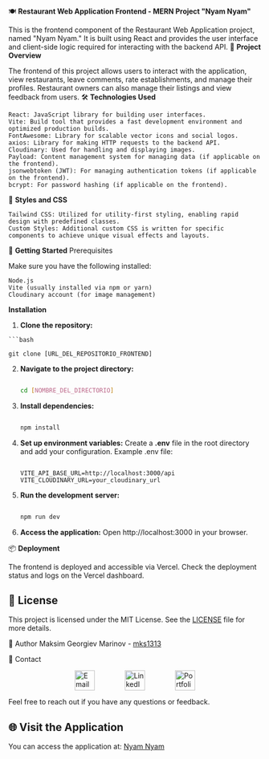 🍽️ **Restaurant Web Application Frontend - MERN Project "Nyam Nyam"**

This is the frontend component of the Restaurant Web Application project, named "Nyam Nyam." It is built using React and provides the user interface and client-side logic required for interacting with the backend API.
🌟 **Project Overview**

The frontend of this project allows users to interact with the application, view restaurants, leave comments, rate establishments, and manage their profiles. Restaurant owners can also manage their listings and view feedback from users.
🛠️ **Technologies Used**

    React: JavaScript library for building user interfaces.
    Vite: Build tool that provides a fast development environment and optimized production builds.
    FontAwesome: Library for scalable vector icons and social logos.
    axios: Library for making HTTP requests to the backend API.
    Cloudinary: Used for handling and displaying images.
    Payload: Content management system for managing data (if applicable on the frontend).
    jsonwebtoken (JWT): For managing authentication tokens (if applicable on the frontend).
    bcrypt: For password hashing (if applicable on the frontend).

🎨 **Styles and CSS**

    Tailwind CSS: Utilized for utility-first styling, enabling rapid design with predefined classes.
    Custom Styles: Additional custom CSS is written for specific components to achieve unique visual effects and layouts.

🚀 **Getting Started**
Prerequisites

Make sure you have the following installed:

    Node.js
    Vite (usually installed via npm or yarn)
    Cloudinary account (for image management)

**Installation**

  1. **Clone the repository:**

    ```bash

    git clone [URL_DEL_REPOSITORIO_FRONTEND]

 2. **Navigate to the project directory:**

    ```bash

    cd [NOMBRE_DEL_DIRECTORIO]

 3. **Install dependencies:**

    ```bash

    npm install

 4. **Set up environment variables:** Create a **.env** file in the root directory and add your configuration. Example .env file:

     ```dotenv

     VITE_API_BASE_URL=http://localhost:3000/api
     VITE_CLOUDINARY_URL=your_cloudinary_url

  5. **Run the development server:**

       ```bash

       npm run dev

   6. **Access the application:** Open http://localhost:3000 in your browser.

📦 **Deployment**

The frontend is deployed and accessible via Vercel. Check the deployment status and logs on the Vercel dashboard.

## 📝 License

This project is licensed under the MIT License. See the [LICENSE](LICENSE) file for more details.


👤 Author
Maksim Georgiev Marinov - [mks1313](https://github.com/mks1313)

📧 Contact

<div style="display: flex; align-items: center; justify-content: center;">

  <a href="mailto:mg.marinov@gmx.es" style="margin: 0 30px;">
    <img src="https://upload.wikimedia.org/wikipedia/commons/4/4e/Mail_%28iOS%29.svg" width="40" alt="Email">
  </a>

  <a href="https://www.linkedin.com/in/mgmarinov/" style="margin: 0 30px;">
    <img src="https://upload.wikimedia.org/wikipedia/commons/c/ca/LinkedIn_logo_initials.png" width="40" alt="LinkedIn">
  </a>

  <a href="https://www.mgmarinov.com/portfolio" style="margin: 0 30px;">
    <img src="https://res.cloudinary.com/dnwyfbj7m/image/upload/v1724882231/portfolio.png" width="40" alt="Portfolio">
  </a>

</div>


Feel free to reach out if you have any questions or feedback.

## 🌐 Visit the Application

You can access the application at: [Nyam Nyam](https://project-3-client.vercel.app/)
